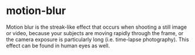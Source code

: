 # motion-blur
Motion blur is the streak-like effect that occurs when shooting a still image or video, because your subjects are moving rapidly through the frame, or the camera exposure is particularly long (i.e. time-lapse photography). This effect can be found in human eyes as well.
